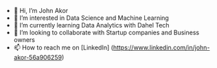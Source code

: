 - 👋 Hi, I’m John Akor
- 👀 I’m interested in Data Science and Machine Learning 
- 🌱 I’m currently learning Data Analytics with Dahel Tech
- 💞️ I’m looking to collaborate with Startup companies and Business owners 
- 📫 How to reach me on [LinkedIn] (https://www.linkedin.com/in/john-akor-56a906259)

<!---
jayakor/jayakor is a ✨ special ✨ repository because its `README.md` (this file) appears on your GitHub profile.
You can click the Preview link to take a look at your changes.
--->
